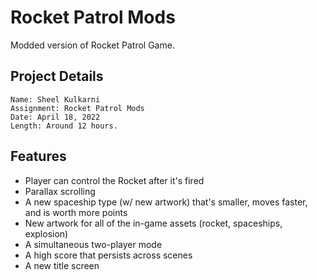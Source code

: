 # Rocket Patrol Mods
Modded version of Rocket Patrol Game.

## Project Details
    Name: Sheel Kulkarni
    Assignment: Rocket Patrol Mods
    Date: April 18, 2022
    Length: Around 12 hours.

## Features
- Player can control the Rocket after it's fired
- Parallax scrolling
- A new spaceship type (w/ new artwork) that's smaller, moves faster, and is worth more points
- New artwork for all of the in-game assets (rocket, spaceships, explosion)
- A simultaneous two-player mode
- A high score that persists across scenes
- A new title screen